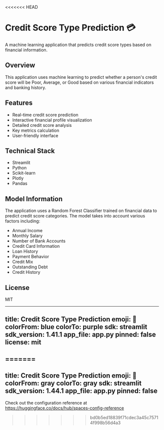 <<<<<<< HEAD
# Credit Score Type Prediction 💳

A machine learning application that predicts credit score types based on financial information.

## Overview
This application uses machine learning to predict whether a person's credit score will be Poor, Average, or Good based on various financial indicators and banking history.

## Features
- Real-time credit score prediction
- Interactive financial profile visualization
- Detailed credit score analysis
- Key metrics calculation
- User-friendly interface

## Technical Stack
- Streamlit
- Python
- Scikit-learn
- Plotly
- Pandas

## Model Information
The application uses a Random Forest Classifier trained on financial data to predict credit score categories. The model takes into account various factors including:
- Annual Income
- Monthly Salary
- Number of Bank Accounts
- Credit Card Information
- Loan History
- Payment Behavior
- Credit Mix
- Outstanding Debt
- Credit History

## License
MIT

---
title: Credit Score Type Prediction
emoji: 🐢
colorFrom: blue
colorTo: purple
sdk: streamlit
sdk_version: 1.41.1
app_file: app.py
pinned: false
license: mit
---


=======
---
title: Credit Score Type Prediction
emoji: 🐠
colorFrom: gray
colorTo: gray
sdk: streamlit
sdk_version: 1.44.1
app_file: app.py
pinned: false
---

Check out the configuration reference at https://huggingface.co/docs/hub/spaces-config-reference
>>>>>>> bd0b5ed18839f71cdec3a45c75714f998b56d4a3
